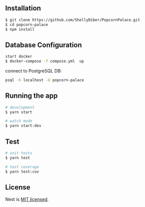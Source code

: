 ## Installation

```bash
$ git clone https://github.com/ShellyDiber/PopcornPalace.git
$ cd popcorn-palace
$ npm install
```
## Database Configuration 
```bash
start docker
$ docker-compose -f compose.yml  up
```
connect to PostgreSQL DB:
```bash
psql -h localhost -U popcorn-palace 
```




## Running the app

```bash
# development
$ yarn start

# watch mode
$ yarn start:dev

```

## Test

```bash
# unit tests
$ yarn test

# test coverage
$ yarn test:cov
```

## License

Nest is [MIT licensed](LICENSE).